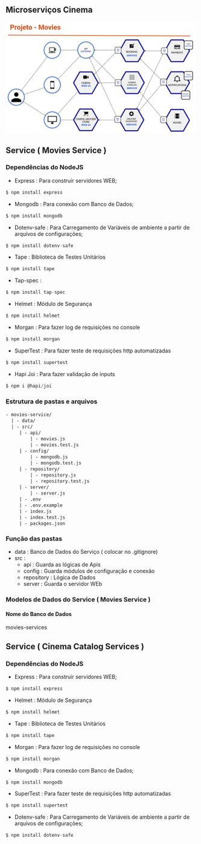 ## Microserviços Cinema

![](/assets/Microservice.png)

## Service ( Movies Service )

### Dependências do NodeJS
 - Express : Para construir servidores WEB;
 ~~~javascript
 $ npm install express
 ~~~
 - Mongodb : Para conexão com Banco de Dados;
 ~~~javascript
 $ npm install mongodb
 ~~~
 - Dotenv-safe : Para Carregamento de Variáveis de ambiente a partir de arquivos de configurações;
 ~~~javascript
 $ npm install dotenv-safe  
 ~~~
 - Tape : Biblioteca de Testes Unitários
 ~~~javascript
 $ npm install tape   
 ~~~
 - Tap-spec : 
 ~~~javascript
 $ npm install tap-spec  
 ~~~
  - Helmet : Módulo de Segurança
 ~~~javascript
 $ npm install helmet  
 ~~~
 - Morgan : Para fazer log de requisições no console
 ~~~javascript
 $ npm install morgan  
 ~~~
 - SuperTest : Para fazer teste de requisições http automatizadas
 ~~~javascript
 $ npm install supertest  
 ~~~
 - Hapi Joi : Para fazer validação de inputs 
 ~~~javascript
 $ npm i @hapi/joi
 ~~~

### Estrutura de pastas e arquivos
~~~
- movies-service/
  | - data/
  | - src/
     | - api/
         | - movies.js
         | - movies.test.js
     | - config/
         | - mongodb.js
         | - mongodb.test.js 
     | - repository/
         | - repository.js
         | - repository.test.js 
     | - server/
         | - server.js
     | - .env
     | - .env.example    
     | - index.js
     | - index.test.js 
     | - packages.json
~~~
### Função das pastas 

 - data : Banco de Dados do Serviço ( colocar no .gitignore)
 - src  :  
   - api : Guarda as lógicas de Apis 
   - config : Guarda módulos de configuração e conexão 
   - repository : Lógica de Dados 
   - server : Guarda o servidor WEb
    
### Modelos de Dados do Service ( Movies Service )
#### Nome do Banco de Dados 
movies-services



## Service ( Cinema Catalog Services )

### Dependências do NodeJS
 - Express : Para construir servidores WEB;
 ~~~javascript
 $ npm install express
 ~~~
 - Helmet : Módulo de Segurança
 ~~~javascript
 $ npm install helmet  
 ~~~
 - Tape : Biblioteca de Testes Unitários
 ~~~javascript
 $ npm install tape   
 ~~~ 
 - Morgan : Para fazer log de requisições no console
 ~~~javascript
 $ npm install morgan  
 ~~~
 - Mongodb : Para conexão com Banco de Dados;
 ~~~javascript
 $ npm install mongodb
 ~~~
 - SuperTest : Para fazer teste de requisições http automatizadas
 ~~~javascript
 $ npm install supertest  
 ~~~
 - Dotenv-safe : Para Carregamento de Variáveis de ambiente a partir de arquivos de configurações;
 ~~~javascript
 $ npm install dotenv-safe  
 ~~~
